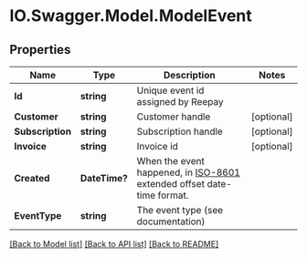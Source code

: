# IO.Swagger.Model.ModelEvent
## Properties

Name | Type | Description | Notes
------------ | ------------- | ------------- | -------------
**Id** | **string** | Unique event id assigned by Reepay | 
**Customer** | **string** | Customer handle | [optional] 
**Subscription** | **string** | Subscription handle | [optional] 
**Invoice** | **string** | Invoice id | [optional] 
**Created** | **DateTime?** | When the event happened, in [ISO-8601](http://en.wikipedia.org/wiki/ISO_8601) extended offset date-time format. | 
**EventType** | **string** | The event type (see documentation) | 

[[Back to Model list]](../README.md#documentation-for-models) [[Back to API list]](../README.md#documentation-for-api-endpoints) [[Back to README]](../README.md)

